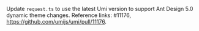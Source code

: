 Update `request.ts` to use the latest Umi version to support Ant Design 5.0 dynamic theme changes. Reference links: #11176, <https://github.com/umijs/umi/pull/11176>.
